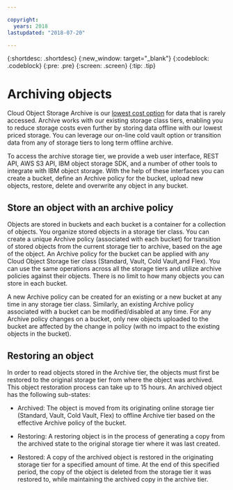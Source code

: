 ```yaml
---

copyright:
  years: 2018
lastupdated: "2018-07-20"

---
```

{:shortdesc: .shortdesc}
{:new_window: target="_blank"}
{:codeblock: .codeblock}
{:pre: .pre}
{:screen: .screen}
{:tip: .tip}


# Archiving objects

Cloud Object Storage Archive is our [lowest cost option](
https://www.ibm.com/cloud-computing/bluemix/pricing-object-storage) for data that is rarely accessed. Archive works with our existing storage class tiers, enabling you to reduce storage costs even further by storing data offline with our lowest priced storage. You can leverage our on-line cold vault option or transition data from any of storage tiers to long term offline archive.

To access the archive storage tier, we provide a web user interface, REST API, AWS S3 API, IBM object storage SDK, and a number of other tools to  integrate with IBM object storage. With the help of these interfaces you can create a bucket, define an Archive policy for the bucket, upload new objects, restore, delete and overwrite any object in any bucket.

## Store an object with an archive policy

Objects are stored in buckets and each bucket is a container for a collection of objects. You organize stored objects in a storage tier class. You can create a unique Archive policy (associated with each bucket) for transition of stored objects from the current storage tier to archive, based on the age of the object. An Archive policy for the bucket can be applied with any Cloud Object Storage tier class (Standard, Vault, Cold Vault,and Flex). You can use the same operations across all the storage tiers and utilize archive policies against their objects. There is no limit to how many objects you can store in each bucket.

A new Archive policy can be created for an existing or a new bucket at any time in any storage tier class. Similarly, an existing Archive policy associated with a bucket can be modified/disabled at any time. For any Archive policy changes on a bucket, only new objects uploaded to the bucket are affected by the change in policy (with no impact to the existing objects in the bucket).

## Restoring an object

In order to read objects stored in the Archive tier, the objects must first be restored to the original storage tier from where the object was archived. This object restoration process can take up to 15 hours. An archived object has the following sub-states:

* Archived: The object is moved from its originating online storage tier (Standard, Vault, Cold Vault, Flex) to offline Archive tier based on the effective Archive policy of the bucket.

* Restoring: A restoring object is in the process of generating a copy from the archived state to the original storage tier where it was last created.

* Restored: A copy of the archived object is restored in the originating storage tier for a specified amount of time. At the end of this specified period, the copy of the object is deleted from the storage tier it was restored to, while maintaining the archived copy in the archive tier.